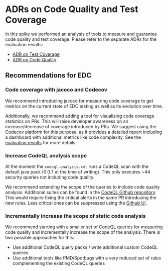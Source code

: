 # ADRs on Code Quality and Test Coverage

In this spike we performed an analysis of tools to measure and guarantee code quality and test coverage. Please refer to the separate ADRs for the evaluation results:

* [ADR on Test Coverage](COVERAGE.md)
* [ADR on Code Quality](CODEQUALITY.md)

## Recommendations for EDC

### Code coverage with jacoco and Codecov

We recommend introducing jacoco for measuring code coverage to get metrics on the current state of EDC testing as well as its evolution over time. 

Additionally, we recommend adding a tool for visualizing code coverage statistics on PRs. This will raise developer awareness on an increase/decrease of coverage introduced by PRs. We suggest using the Codecov platform for this purpose, as it provides a detailed report including a dashboard with additional metrics like code complexity. See the [evaluation results](COVERAGE.md) for more details.

### Increase CodeQL analysis scope

At the moment the `codeql-analysis.xml` runs a CodeQL scan with the default java pack (0.0.7 at the time of writing). This only executes ~44 security queries not including code quality.

We recommend extending the scope of the queries to include code quality analysis. Additional suites can be found in the [CodeQL Github repository](https://github.com/github/codeql/tree/main/java/ql/src/codeql-suites). This would require fixing the critical alerts in the same PR introducing the new rules. Less critical ones can be suppressed using the [Github UI](https://docs.github.com/en/code-security/code-scanning/automatically-scanning-your-code-for-vulnerabilities-and-errors/managing-code-scanning-alerts-for-your-repository#dismissing-or-deleting-alerts).

### Incrementally increase the scope of static code analysis

We recommend starting with a smaller set of CodeQL queries for measuring code quality and incrementally increase the scope of the analysis. There is two possible approaches for this:

- Use additional CodeQL query packs / write additional custom CodeQL queries
- Use additional tools like PMD/Spotbugs with a very reduced set of rules complementing the existing CodeQL queries
